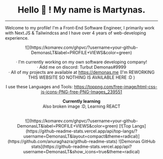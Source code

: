 
<h1 align="center">Hello 👋 ! My name is Martynas.</h1>
<hr>

Welcome to my profile! I'm a Front-End Software Engineer, I primarily work with Next.JS & Tailwindcss and I have over 4 years of web-developing experience.<br>
<center>![](https://komarev.com/ghpvc/?username=your-github-DemonasLT&label=PROFILE+VIEWS&color=green)
 
 · I'm currently working on my own software developing company!<br>
 · Add me on discord: Turbut Demonas#9999<br>
 · All of my projects are available at https://demonas.me (I'm REWORKING THIS WEBSITE SO NOTHING IS AVAILABLE HERE :D )
 
I use these Languages and Tools: 
https://toppng.com/free-image/html-css-js-icons-PNG-free-PNG-Images_239551

**Currently learning**<br>
Also broken image :D, Learning REACT



<br>
<center>![](https://komarev.com/ghpvc/?username=your-github-DemonasLT&label=PROFILE+VIEWS&color=green)
[![Top Langs](https://github-readme-stats.vercel.app/api/top-langs/?username=DemonasLT&layout=compact&theme=radical)](https://github.com/anuraghazra/github-readme-stats) ![Demonas GitHub stats](https://github-readme-stats.vercel.app/api?username=DemonasLT&show_icons=true&theme=radical)
